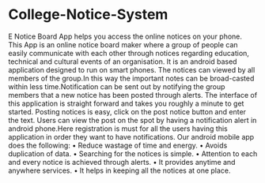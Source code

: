 # College-Notice-System
E Notice Board App helps you access the online notices on your phone. This App is an online notice board maker where a group of people can easily communicate with each other through notices regarding education, technical and cultural events of an organisation. 
It is an android based application designed to run on smart phones. The notices can viewed by all members of the group.In this way the important notes can be broad-casted within less time.Notification can be sent out by notifying  the group members that a new notice has been posted  through alerts.
The interface of this application is straight forward and takes you roughly a minute to get started. Posting notices is easy, click on the post notice button and enter the text. Users can view the post on the spot by having a notification alert in android phone.Here registration is must for all the users having this application in order they want to have notifications.
Our android mobile app does the following:
•	Reduce wastage of time and energy.
•	Avoids duplication of data.
•	Searching for the notices is simple.
•	 Attention  to  each  and  every  notice  is  achieved  through  alerts.
•	It provides anytime and anywhere services.
•	It helps in keeping all the notices at one place.

